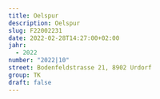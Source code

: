 ```yaml
---
title: Oelspur
description: Oelspur
slug: F22002231
date: 2022-02-28T14:27:00+02:00
jahr:
  - 2022
number: "2022|10"
street: Bodenfeldstrasse 21, 8902 Urdorf
group: TK
draft: false
---
```


